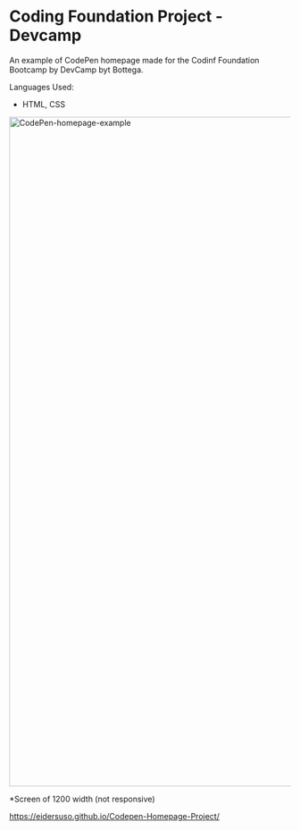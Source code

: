 # Coding Foundation Project - Devcamp

An example of CodePen homepage made for the Codinf Foundation Bootcamp by DevCamp byt Bottega.

Languages Used:
- HTML, CSS

<img width="1199" alt="CodePen-homepage-example" src="https://user-images.githubusercontent.com/45559339/199942238-5fd08bc5-aca8-44b8-9497-72177c9d5a24.png">

*Screen of 1200 width (not responsive)

https://eidersuso.github.io/Codepen-Homepage-Project/
